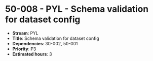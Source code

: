 # 50-008 - PYL - Schema validation for dataset config
- **Stream**: PYL
- **Title**: Schema validation for dataset config
- **Dependencies**: 30-002, 50-001
- **Priority**: P3
- **Estimated hours**: 3

